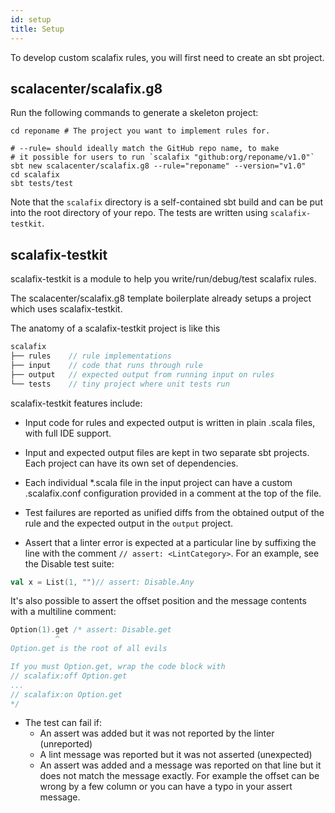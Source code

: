 ```yaml
---
id: setup
title: Setup
---
```


To develop custom scalafix rules, you will first need to create an sbt project.

## scalacenter/scalafix.g8

Run the following commands to generate a skeleton project:

```
cd reponame # The project you want to implement rules for.

# --rule= should ideally match the GitHub repo name, to make
# it possible for users to run `scalafix "github:org/reponame/v1.0"`
sbt new scalacenter/scalafix.g8 --rule="reponame" --version="v1.0"
cd scalafix
sbt tests/test
```

Note that the `scalafix` directory is a self-contained sbt build and can be put
into the root directory of your repo. The tests are written using
`scalafix-testkit`.

## scalafix-testkit

scalafix-testkit is a module to help you write/run/debug/test scalafix rules.

The scalacenter/scalafix.g8 template boilerplate already setups a project which
uses scalafix-testkit.

The anatomy of a scalafix-testkit project is like this

```scala
scalafix
├── rules    // rule implementations
├── input    // code that runs through rule
├── output   // expected output from running input on rules
└── tests    // tiny project where unit tests run
```

scalafix-testkit features include:

- Input code for rules and expected output is written in plain .scala files,
  with full IDE support.

- Input and expected output files are kept in two separate sbt projects. Each
  project can have its own set of dependencies.

- Each individual \*.scala file in the input project can have a custom
  .scalafix.conf configuration provided in a comment at the top of the file.

- Test failures are reported as unified diffs from the obtained output of the
  rule and the expected output in the `output` project.

- Assert that a linter error is expected at a particular line by suffixing the
  line with the comment `// assert: <LintCategory>`. For an example, see the
  Disable test suite:

```scala
val x = List(1, "")// assert: Disable.Any
```

It's also possible to assert the offset position and the message contents with a
multiline comment:

```scala
Option(1).get /* assert: Disable.get
          ^
Option.get is the root of all evils

If you must Option.get, wrap the code block with
// scalafix:off Option.get
...
// scalafix:on Option.get
*/
```

- The test can fail if:
  - An assert was added but it was not reported by the linter (unreported)
  - A lint message was reported but it was not asserted (unexpected)
  - An assert was added and a message was reported on that line but it does not
    match the message exactly. For example the offset can be wrong by a few
    column or you can have a typo in your assert message.
